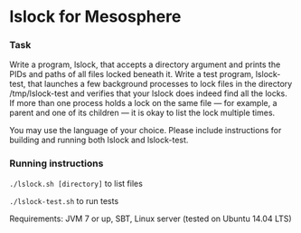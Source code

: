 # lslock for Mesosphere

### Task

Write a program, lslock, that accepts a directory argument and prints the PIDs and paths of all files locked beneath it. Write a test program, lslock-test, that launches a few background processes to lock files in the directory /tmp/lslock-test and verifies that your lslock does indeed find all the locks. If more than one process holds a lock on the same file — for example, a parent and one of its children — it is okay to list the lock multiple times.

You may use the language of your choice. Please include instructions for building and running both lslock and lslock-test.

### Running instructions

`./lslock.sh [directory]` to list files

`./lslock-test.sh` to run tests

Requirements: JVM 7 or up, SBT, Linux server (tested on Ubuntu 14.04 LTS)
